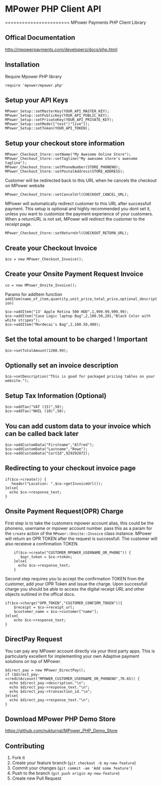 # MPower PHP Client API
=======================
MPower Payments PHP Client Library

## Offical Documentation
http://mpowerpayments.com/developers/docs/php.html

## Installation

Require Mpower PHP library

    require 'mpower/mpower.php'

## Setup your API Keys

    MPower_Setup::setMasterKey(YOUR_API_MASTER_KEY);
    MPower_Setup::setPublicKey(YOUR_API_PUBLIC_KEY);
    MPower_Setup::setPrivateKey(YOUR_API_PRIVATE_KEY);
    MPower_Setup::setMode(["test"|"live"]);
    MPower_Setup::setToken(YOUR_API_TOKEN);

## Setup your checkout store information

    MPower_Checkout_Store::setName("My Awesome Online Store");
    MPower_Checkout_Store::setTagline("My awesome store's awesome tagline");
    MPower_Checkout_Store::setPhoneNumber(STORE_PHONENO);
    MPower_Checkout_Store::setPostalAddress(STORE_ADDRESS);

Customer will be redirected back to this URL when he cancels the checkout on MPower website

    MPower_Checkout_Store::setCancelUrl(CHECKOUT_CANCEL_URL);

MPower will automatically redirect customer to this URL after successfull payment.
This setup is optional and highly recommended you dont set it, unless you want to customize the payment experience of your customers.
When a returnURL is not set, MPower will redirect the customer to the receipt page.

    MPower_Checkout_Store::setReturnUrl(CHECKOUT_RETURN_URL);

## Create your Checkout Invoice

    $co = new MPower_Checkout_Invoice();

## Create your Onsite Payment Request Invoice

    co = new MPower_Onsite_Invoice();

Params for addItem function `addItem(name_of_item,quantity,unit_price,total_price,optional_description)`

    $co->addItem("13' Apple Retina 500 HDD",1,999.99,999.99);
    $co->addItem("Case Logic laptop Bag",2,100.50,201,"Black Color with white stripes");
    $co->addItem("Mordecai's Bag",2,100.50,400);

## Set the total amount to be charged ! Important

    $co->setTotalAmount(1200.99);

## Optionally set an invoice description

    $co->setDescription("This is good for packaged pricing tables on your website.");

## Setup Tax Information (Optional)

    $co->addTax("VAT (15)",50);
    $co->addTax("NHIL (10)",50);

## You can add custom data to your invoice which can be called back later

    $co->addCustomData("Firstname","Alfred");
    $co->addCustomData("Lastname","Rowe");
    $co->addCustomData("CartId",929292872);

## Redirecting to your checkout invoice page

    if($co->create()) {
       header("Location: ".$co->getInvoiceUrl());
    }else{
      echo $co->response_text;
    }

## Onsite Payment Request(OPR) Charge
First step is to take the customers mpower account alias, this could be the phoneno, username or mpower account number.
pass this as a param for the `create` action of the `MPower::Onsite::Invoice` class instance. MPower will return an OPR TOKEN after the request is successfull. The customer will also receieve a confirmation TOKEN.
        
        if($co->create("CUSTOMER_MPOWER_USERNAME_OR_PHONE")) {
           $opr_token = $co->token;
        }else{
          echo $co->response_text;
        }

Second step requires you to accept the confirmation TOKEN from the customer, add your OPR Token and issue the charge. Upon successfull charge you should be able to access the digital receipt URL and other objects outlined in the offical docs.

    if($co->charge("OPR_TOKEN","CUSTOMER_CONFIRM_TOKEN")){
        $receipt = $co->receipt_url;
        $customer_name = $co->customer["name"];
    }else{
        echo $co->response_text;
    }

## DirectPay Request
You can pay any MPower account directly via your third party apps. This is particularly excellent for implementing your own Adaptive payment solutions on top of MPower. 

    $direct_pay = new MPower_DirectPay();
    if ($direct_pay->creditAccount("MPOWER_CUSTOMER_USERNAME_OR_PHONENO",70.65)) {
      echo $direct_pay->description."\n";
      echo $direct_pay->response_text."\n";
      echo $direct_pay->transaction_id."\n";
    }else{
      echo $direct_pay->response_text."\n";
    }

## Download MPower PHP Demo Store
https://github.com/nukturnal/MPower_PHP_Demo_Store

## Contributing

1. Fork it
2. Create your feature branch (`git checkout -b my-new-feature`)
3. Commit your changes (`git commit -am 'Add some feature'`)
4. Push to the branch (`git push origin my-new-feature`)
5. Create new Pull Request
